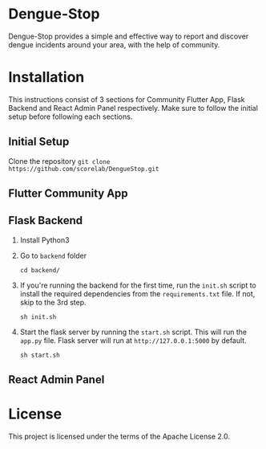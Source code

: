 # Dengue-Stop

Dengue-Stop provides a simple and effective way to report and discover dengue incidents around your area, with the help of community.

# Installation

This instructions consist of 3 sections for Community Flutter App, Flask Backend and React Admin Panel respectively. Make sure to follow the initial setup before following each sections.

## Initial Setup

Clone the repository
`git clone https://github.com/scorelab/DengueStop.git`

## Flutter Community App

## Flask Backend

1. Install Python3

2. Go to `backend` folder

   ```
   cd backend/
   ```

3. If you're running the backend for the first time, run the `init.sh` script to install the required dependencies from the `requirements.txt` file. If not, skip to the 3rd step.

   ```
   sh init.sh
   ```

4. Start the flask server by running the `start.sh` script. This will run the `app.py` file. Flask server will run at `http://127.0.0.1:5000` by default.
   ```
   sh start.sh
   ```

## React Admin Panel

# License

This project is licensed under the terms of the Apache License 2.0.
